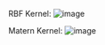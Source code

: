 
RBF Kernel:
![image](https://github.com/user-attachments/assets/9f60d23d-9314-40a7-ab95-3a9013269d7a)


Matern Kernel:
![image](https://github.com/user-attachments/assets/029f9666-4b77-44cb-bc9a-127e39c277ee)
